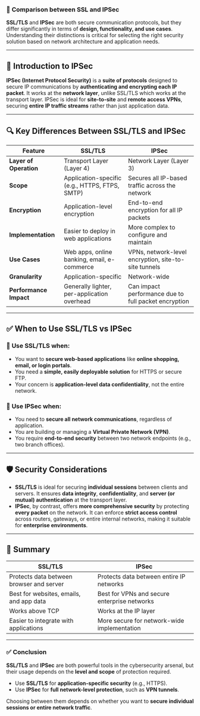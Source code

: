 ### 📌 **Comparison between SSL and IPSec**

**SSL/TLS** and **IPSec** are both secure communication protocols, but they differ significantly in terms of **design, functionality, and use cases**. Understanding their distinctions is critical for selecting the right security solution based on network architecture and application needs.

---

## 🔐 **Introduction to IPSec**

**IPSec (Internet Protocol Security)** is a **suite of protocols** designed to secure IP communications by **authenticating and encrypting each IP packet**. It works at the **network layer**, unlike SSL/TLS which works at the transport layer. IPSec is ideal for **site-to-site** and **remote access VPNs**, securing **entire IP traffic streams** rather than just application data.

---

## 🔍 **Key Differences Between SSL/TLS and IPSec**

| **Feature**            | **SSL/TLS**                                    | **IPSec**                                            |
| ---------------------- | ---------------------------------------------- | ---------------------------------------------------- |
| **Layer of Operation** | Transport Layer (Layer 4)                      | Network Layer (Layer 3)                              |
| **Scope**              | Application-specific (e.g., HTTPS, FTPS, SMTP) | Secures all IP-based traffic across the network      |
| **Encryption**         | Application-level encryption                   | End-to-end encryption for all IP packets             |
| **Implementation**     | Easier to deploy in web applications           | More complex to configure and maintain               |
| **Use Cases**          | Web apps, online banking, email, e-commerce    | VPNs, network-level encryption, site-to-site tunnels |
| **Granularity**        | Application-specific                           | Network-wide                                         |
| **Performance Impact** | Generally lighter, per-application overhead    | Can impact performance due to full packet encryption |

---

## ✅ **When to Use SSL/TLS vs IPSec**

### 🔸 **Use SSL/TLS when:**

* You want to **secure web-based applications** like **online shopping, email, or login portals**.
* You need a **simple, easily deployable solution** for HTTPS or secure FTP.
* Your concern is **application-level data confidentiality**, not the entire network.

### 🔸 **Use IPSec when:**

* You need to **secure all network communications**, regardless of application.
* You are building or managing a **Virtual Private Network (VPN)**.
* You require **end-to-end security** between two network endpoints (e.g., two branch offices).

---

## 🛡️ **Security Considerations**

* **SSL/TLS** is ideal for securing **individual sessions** between clients and servers. It ensures **data integrity**, **confidentiality**, and **server (or mutual) authentication** at the transport layer.
* **IPSec**, by contrast, offers **more comprehensive security** by protecting **every packet** on the network. It can enforce **strict access control** across routers, gateways, or entire internal networks, making it suitable for **enterprise environments**.

---

## 🔄 **Summary**

| **SSL/TLS**                              | **IPSec**                                    |
| ---------------------------------------- | -------------------------------------------- |
| Protects data between browser and server | Protects data between entire IP networks     |
| Best for websites, emails, and app data  | Best for VPNs and secure enterprise networks |
| Works above TCP                          | Works at the IP layer                        |
| Easier to integrate with applications    | More secure for network-wide implementation  |

---

### ✅ **Conclusion**

**SSL/TLS** and **IPSec** are both powerful tools in the cybersecurity arsenal, but their usage depends on the **level and scope** of protection required.

* Use **SSL/TLS** for **application-specific security** (e.g., HTTPS).
* Use **IPSec** for **full network-level protection**, such as **VPN tunnels**.

Choosing between them depends on whether you want to **secure individual sessions or entire network traffic**.
